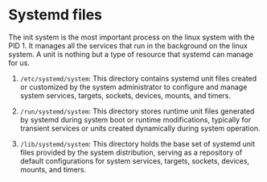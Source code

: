 # Systemd files

The init system is the most important process on the linux system with the PID 1. It manages all the services that run in the background on the linux system. A unit is nothing but a type of resource that systemd can manage for us.

1. `/etc/systemd/system`: This directory contains systemd unit files created or customized by the system administrator to configure and manage system services, targets, sockets, devices, mounts, and timers.

2. `/run/systemd/system`: This directory stores runtime unit files generated by systemd during system boot or runtime modifications, typically for transient services or units created dynamically during system operation.

3. `/lib/systemd/system`: This directory holds the base set of systemd unit files provided by the system distribution, serving as a repository of default configurations for system services, targets, sockets, devices, mounts, and timers.
